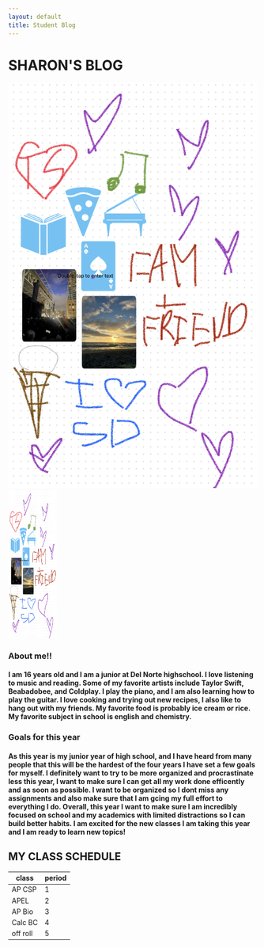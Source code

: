 ```yaml
---
layout: default
title: Student Blog
---
```

# SHARON'S BLOG
!['freeform'](/images/IMG_6349.jpg)
<img src="/images/IMG_6349.jpg" alt="Image" width="100" height="300">

### About me!!
#### I am 16 years old and I am a junior at Del Norte highschool. I love listening to music and reading. Some of my favorite artists include Taylor Swift, Beabadobee, and Coldplay. I play the piano, and I am also learning how to play the guitar. I love cooking and trying out new recipes, I also like to hang out with my friends. My favorite food is probably ice cream or rice. My favorite subject in school is english and chemistry. 


### Goals for this year

#### As this year is my junior year of high school, and I have heard from many people that this will be the hardest of the four years I have set a few goals for myself. I definitely want to try to be more organized and procrastinate less this year, I want to make sure I can get all my work done efficently and as soon as possible. I want to be organized so I dont miss any assignments and also make sure that I am gcing my full effort to everything I do. Overall, this year I want to make sure I am incredibly focused on school and my academics with limited distractions so I can build better habits. I am excited for the new classes I am taking this year and I am ready to learn new topics!
## MY CLASS SCHEDULE

| class       | period 
| ----------- |:-------|
| AP CSP      |   1      |
| APEL        |   2      |
| AP Bio      |   3      |
| Calc BC     |   4      |
| off roll    |   5      |